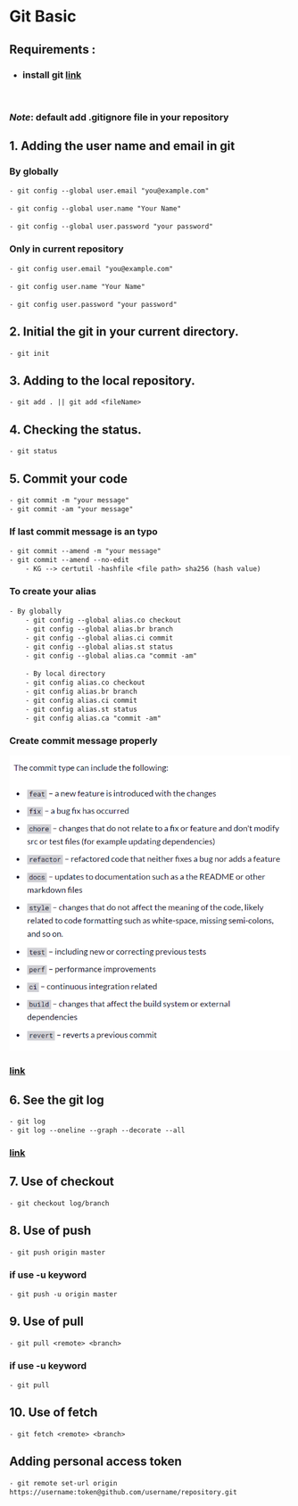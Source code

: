# Git Basic

## Requirements :
- ### install git [link](https://git-scm.com/download/win)

<br>

### *Note*: default add .gitignore file in your repository

## 1. Adding the user name and email in git
### By globally

    - git config --global user.email "you@example.com"

    - git config --global user.name "Your Name"

    - git config --global user.password "your password"


### Only in current repository

    - git config user.email "you@example.com"

    - git config user.name "Your Name"

    - git config user.password "your password"

## 2. Initial the git in your current directory.

    - git init

## 3. Adding to the local repository.

    - git add . || git add <fileName>  

## 4. Checking the status.

    - git status

## 5. Commit your code
    - git commit -m "your message" 
    - git commit -am "your message" 
### If last commit message is an typo  
    - git commit --amend -m "your message"
    - git commit --amend --no-edit
        - KG --> certutil -hashfile <file path> sha256 (hash value)
### To create your alias
    - By globally
        - git config --global alias.co checkout
        - git config --global alias.br branch
        - git config --global alias.ci commit
        - git config --global alias.st status
        - git config --global alias.ca "commit -am"

        - By local directory
        - git config alias.co checkout
        - git config alias.br branch
        - git config alias.ci commit
        - git config alias.st status
        - git config alias.ca "commit -am"   

### Create commit message properly 
![one](./ss/1.png)

### [link](https://www.freecodecamp.org/news/how-to-write-better-git-commit-messages/)


## 6. See the git log
    - git log
    - git log --oneline --graph --decorate --all
### [link](https://explainshell.com/explain?cmd=git%20log%20--oneline%20--graph%20--decorate%20--all#:~:text=%2D%2Doneline%20This%20is%20a,history%20to%20be%20drawn%20properly.)


## 7. Use of checkout
    - git checkout log/branch
    

## 8. Use of push
    - git push origin master
### if use -u keyword
    - git push -u origin master


## 9. Use of pull
    - git pull <remote> <branch> 
### if use -u keyword
    - git pull  

## 10. Use of fetch
    - git fetch <remote> <branch>    


## Adding personal access token
    - git remote set-url origin https://username:token@github.com/username/repository.git     
